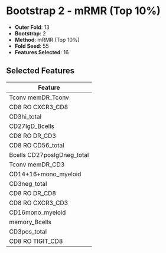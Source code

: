 # Bootstrap 2 - mRMR (Top 10%)

- **Outer Fold**: 13
- **Bootstrap**: 2
- **Method**: mRMR (Top 10%)
- **Fold Seed**: 55
- **Features Selected**: 16

## Selected Features

| Feature |
|---------|
| Tconv memDR_Tconv |
| CD8 RO CXCR3_CD8 |
| CD3hi_total |
| CD27IgD_Bcells |
| CD8 RO DR_CD3 |
| CD8 RO CD56_total |
| Bcells CD27posIgDneg_total |
| Tconv memDR_CD3 |
| CD14+16+mono_myeloid |
| CD3neg_total |
| CD8 RO DR_CD8 |
| CD8 RO CXCR3_CD3 |
| CD16mono_myeloid |
| memory_Bcells |
| CD3pos_total |
| CD8 RO TIGIT_CD8 |
